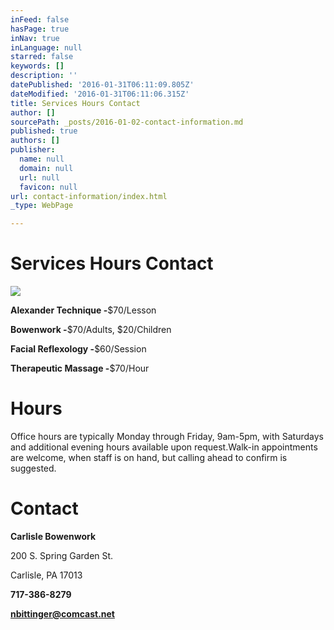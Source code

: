 ```yaml
---
inFeed: false
hasPage: true
inNav: true
inLanguage: null
starred: false
keywords: []
description: ''
datePublished: '2016-01-31T06:11:09.805Z'
dateModified: '2016-01-31T06:11:06.315Z'
title: Services Hours Contact
author: []
sourcePath: _posts/2016-01-02-contact-information.md
published: true
authors: []
publisher:
  name: null
  domain: null
  url: null
  favicon: null
url: contact-information/index.html
_type: WebPage

---
```

# Services Hours Contact
![](https://the-grid-user-content.s3-us-west-2.amazonaws.com/7c33ca54-a866-46a8-8bdc-3f8f7ffd58cb.jpg)

**Alexander Technique -**$70/Lesson

**Bowenwork -**$70/Adults, $20/Children

**Facial Reflexology -**$60/Session

**Therapeutic Massage -**$70/Hour

# Hours 

Office hours are typically Monday through Friday, 9am-5pm, with Saturdays and additional evening hours available upon request.Walk-in appointments are welcome, when staff is on hand, but calling ahead to confirm is suggested.

# Contact 

**Carlisle Bowenwork**

200 S. Spring Garden St.

Carlisle, PA 17013

**717-386-8279**

**nbittinger@comcast.net**